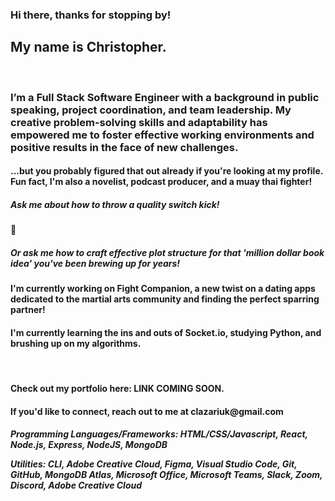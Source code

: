### Hi there, thanks for stopping by!

<h2>My name is Christopher.</h2> 
<br>
<h3>I’m a Full Stack Software Engineer with a background in public speaking, project coordination, and team leadership. My creative problem-solving skills and adaptability has empowered me to foster effective working environments and positive results in the face of new challenges.</h3>
<h4>...but you probably figured that out already if you're looking at my profile.<br>Fun fact, I'm also a novelist, podcast producer, and a muay thai fighter!</h4>
<h5>Ask me about how to throw a quality switch kick!</h5> 🥋<h5>Or ask me how to craft effective plot structure for that 'million dollar book idea' you've been brewing up for years!</h5>

<h4>I'm currently working on Fight Companion, a new twist on a dating apps dedicated to the martial arts community and finding the perfect sparring partner!</h4>
<h4>I'm currently learning the ins and outs of Socket.io, studying Python, and brushing up on my algorithms.</h4>
<br>
<h4>Check out my portfolio here: LINK COMING SOON. </h4>
<h4>If you'd like to connect, reach out to me at clazariuk@gmail.com</h4>

<h5>Programming Languages/Frameworks: HTML/CSS/Javascript, React, Node.js, Express, NodeJS, MongoDB

Utilities: CLI, Adobe Creative Cloud, Figma, Visual Studio Code, Git, GitHub, MongoDB Atlas, Microsoft Office, Microsoft Teams, Slack, Zoom, Discord, Adobe Creative Cloud
